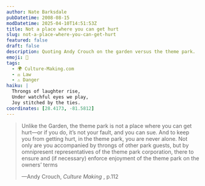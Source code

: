 ```yaml
---
author: Nate Barksdale
pubDatetime: 2008-08-15
modDatetime: 2025-04-10T14:51:53Z
title: Not a place where you can get hurt
slug: not-a-place-where-you-can-get-hurt
featured: false
draft: false
description: Quoting Andy Crouch on the garden versus the theme park.
emoji: 🎢
tags:
  - 🌍 Culture-Making.com
  - ⚖️ Law
  - ⚠️ Danger
haiku: |
  Throngs of laughter rise,  
  Under watchful eyes we play,  
  Joy stitched by the ties.
coordinates: [28.4173, -81.5812]
---
```


> Unlike the Garden, the theme park is not a place where you can get hurt—or if you do, it’s not your fault, and you can sue. And to keep you from getting hurt, in the theme park, you are never alone. Not only are you accompanied by throngs of other park guests, but by omnipresent representatives of the theme park corporation, there to ensure and (if necessary) enforce enjoyment of the theme park on the owners’ terms
>
> —Andy Crouch, _Culture Making_ , p.112
